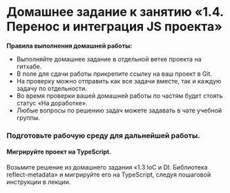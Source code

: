 # Домашнее задание к занятию «1.4. Перенос и интеграция JS проекта»

**Правила выполнения домашней работы:** 
* Выполняйте домашнее задание в отдельной ветке проекта на гитхабе.
* В поле для сдачи работы прикрепите ссылку на ваш проект в Git.
* На проверку можно отправить как все задачи вместе, так и каждую задачу по отдельности. 
* Во время проверки вашей домашней работы по частям будет стоять статус «На доработке».
* Любые вопросы по решению задач можете задавать в чате учебной группы.

### Подготовьте рабочую среду для дальнейшей работы.

#### Мигрируйте проект на TypeScript. 

Возьмите решение из домашнего задания «1.3 IoС и DI.  Библиотека reflect-metadata» и мигрируйте его на TypeScript, следуя пошаговой инструкции в лекции.
